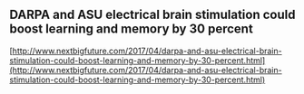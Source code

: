 ## DARPA and ASU electrical brain stimulation could boost learning and memory by 30 percent
  
  [http://www.nextbigfuture.com/2017/04/darpa-and-asu-electrical-brain-stimulation-could-boost-learning-and-memory-by-30-percent.html](http://www.nextbigfuture.com/2017/04/darpa-and-asu-electrical-brain-stimulation-could-boost-learning-and-memory-by-30-percent.html)